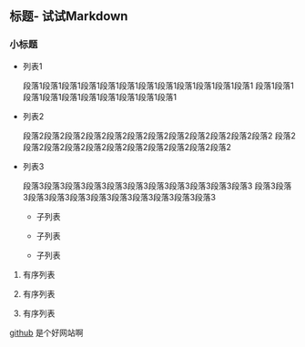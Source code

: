 ## 标题- 试试Markdown

### 小标题 

* 列表1

  段落1段落1段落1段落1段落1段落1段落1段落1段落1段落1段落1段落1
  段落1段落1段落1段落1段落1段落1段落1段落1段落1段落1

* 列表2

  段落2段落2段落2段落2段落2段落2段落2段落2段落2段落2段落2段落2
  段落2段落2段落2段落2段落2段落2段落2段落2段落2段落2段落2

* 列表3

  段落3段落3段落3段落3段落3段落3段落3段落3段落3段落3段落3
  段落3段落3段落3段落3段落3段落3段落3段落3段落3段落3段落3

  * 子列表

  * 子列表
  
  * 子列表


1. 有序列表

2. 有序列表

3. 有序列表



[github](http://iorilu.github.com,"Github") 是个好网站啊








